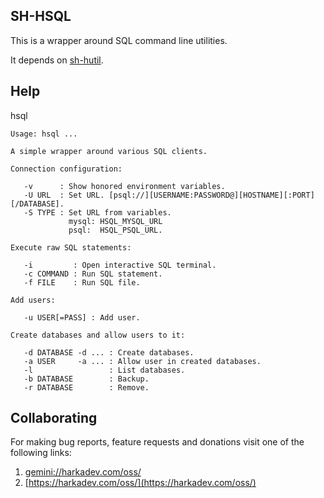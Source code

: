 ## SH-HSQL

This is a wrapper around SQL command line utilities.

It depends on [sh-hutil](https://github.com/harkaitz/sh-hutil).

## Help

hsql

    Usage: hsql ...
    
    A simple wrapper around various SQL clients.
    
    Connection configuration:
    
       -v      : Show honored environment variables.
       -U URL  : Set URL. [psql://][USERNAME:PASSWORD@][HOSTNAME][:PORT][/DATABASE].
       -S TYPE : Set URL from variables.
                 mysql: HSQL_MYSQL_URL
                 psql:  HSQL_PSQL_URL.
    
    Execute raw SQL statements:
    
       -i         : Open interactive SQL terminal.
       -c COMMAND : Run SQL statement.
       -f FILE    : Run SQL file.
    
    Add users:
    
       -u USER[=PASS] : Add user.
    
    Create databases and allow users to it:
    
       -d DATABASE -d ... : Create databases.
       -a USER     -a ... : Allow user in created databases.
       -l                 : List databases.
       -b DATABASE        : Backup.
       -r DATABASE        : Remove.

## Collaborating

For making bug reports, feature requests and donations visit
one of the following links:

1. [gemini://harkadev.com/oss/](gemini://harkadev.com/oss/)
2. [https://harkadev.com/oss/](https://harkadev.com/oss/)

